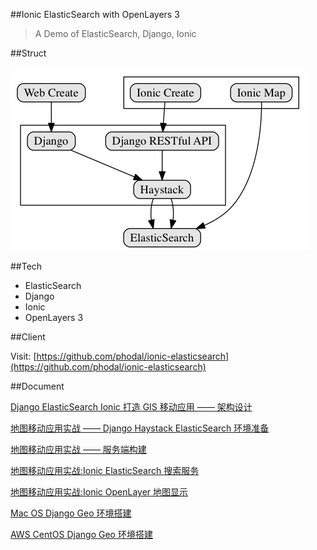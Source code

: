##Ionic ElasticSearch with OpenLayers 3

> A Demo of ElasticSearch, Django, Ionic

##Struct

![Struct](./struct.png)

##Tech

- ElasticSearch
- Django
- Ionic
- OpenLayers 3

##Client

Visit: [https://github.com/phodal/ionic-elasticsearch](https://github.com/phodal/ionic-elasticsearch)

##Document

[Django ElasticSearch Ionic 打造 GIS 移动应用 —— 架构设计](http://www.phodal.com/blog/django-elasticsearch-ionic-build-gis-application/)

[地图移动应用实战 —— Django Haystack ElasticSearch 环境准备](http://www.phodal.com/blog/django-elasticsearch-ionic-build-gis-application/)

[地图移动应用实战 —— 服务端构建](http://www.phodal.com/blog/django-elasticsearch-ionic-build-gis-application-create-model/)

[地图移动应用实战:Ionic ElasticSearch 搜索服务](http://www.phodal.com/blog/ionic-searchview-django-elasticsearch-ionic-build-gis-application/)

[地图移动应用实战:Ionic OpenLayer 地图显示](http://www.phodal.com/blog/django-elasticsearch-ionic-build-gis-application-show-on-map/)

[Mac OS Django Geo 环境搭建](http://www.phodal.com/blog/django-elasticsearch-geo-solution/)

[AWS CentOS Django Geo 环境搭建](http://www.phodal.com/blog/install-geo-django-in-centos/)

